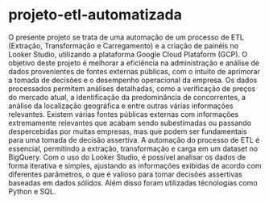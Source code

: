 # projeto-etl-automatizada
O presente projeto se trata de uma automação de um processo de ETL (Extração, Transformação e Carregamento) e a criação de painéis no Looker Studio, utilizando a plataforma Google Cloud Plataform (GCP). O objetivo deste projeto é melhorar a eficiência na administração e análise de dados provenientes de fontes externas públicas, com o intuito de aprimorar a tomada de decisões e o desempenho operacional da empresa. Os dados processados permitem análises detalhadas, como a verificação de preços do mercado atual, a identificação da predominância de concorrentes, a análise da localização geográfica e entre outras várias informações relevantes. Existem várias fontes públicas externas com informações extremamente relevantes que acabam sendo subestimadas ou passando despercebidas por muitas empresas, mas que podem ser fundamentais para uma tomada de decisão assertiva. A automação do processo de ETL é essencial, permitindo a extração, transformação e carga em um dataset no BigQuery. Com o uso do Looker Studio, é possível analisar os dados de forma iterativa e simples, ajustando as informações exibidas de acordo com diferentes parâmetros, o que é valioso para tomar decisões assertivas baseadas em dados sólidos. Além disso foram utilizadas técnologias como Python e SQL.
